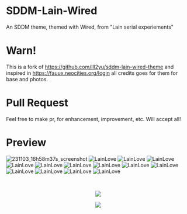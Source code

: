 # SDDM-Lain-Wired
An SDDM theme, themed with Wired, from "Lain serial experiements"
# Warn! 
This is a fork of https://github.com/lll2yu/sddm-lain-wired-theme
and inspired in https://fauux.neocities.org/login
all credits goes for them for base and photos.


# Pull Request
Feel free to make pr, for enhancement, improvement, etc.
Will accept all!


# Preview

![231103_16h58m37s_screenshot](https://github.com/oxzh/SDDM-Lain-Wired/assets/85556196/c0affc12-05bc-4326-8085-4d6044f8ae12)
![LainLove](https://github.com/oxzh/SDDM-Lain-Wired/assets/85556196/7331bc9b-4144-4690-8bc9-af2bdeef3c76)
![LainLove](https://github.com/oxzh/SDDM-Lain-Wired/assets/85556196/7331bc9b-4144-4690-8bc9-af2bdeef3c76)
![LainLove](https://github.com/oxzh/SDDM-Lain-Wired/assets/85556196/7331bc9b-4144-4690-8bc9-af2bdeef3c76)
![LainLove](https://github.com/oxzh/SDDM-Lain-Wired/assets/85556196/7331bc9b-4144-4690-8bc9-af2bdeef3c76)
![LainLove](https://github.com/oxzh/SDDM-Lain-Wired/assets/85556196/7331bc9b-4144-4690-8bc9-af2bdeef3c76)
![LainLove](https://github.com/oxzh/SDDM-Lain-Wired/assets/85556196/7331bc9b-4144-4690-8bc9-af2bdeef3c76)
![LainLove](https://github.com/oxzh/SDDM-Lain-Wired/assets/85556196/7331bc9b-4144-4690-8bc9-af2bdeef3c76)
![LainLove](https://github.com/oxzh/SDDM-Lain-Wired/assets/85556196/7331bc9b-4144-4690-8bc9-af2bdeef3c76)
![LainLove](https://github.com/oxzh/SDDM-Lain-Wired/assets/85556196/7331bc9b-4144-4690-8bc9-af2bdeef3c76)
![LainLove](https://github.com/oxzh/SDDM-Lain-Wired/assets/85556196/7331bc9b-4144-4690-8bc9-af2bdeef3c76)
![LainLove](https://github.com/oxzh/SDDM-Lain-Wired/assets/85556196/7331bc9b-4144-4690-8bc9-af2bdeef3c76)
![LainLove](https://github.com/oxzh/SDDM-Lain-Wired/assets/85556196/7331bc9b-4144-4690-8bc9-af2bdeef3c76)
![LainLove](https://github.com/oxzh/SDDM-Lain-Wired/assets/85556196/7331bc9b-4144-4690-8bc9-af2bdeef3c76)

<div align="center">
<br><p align="centre"><img align="center" src="https://github.com/oxzh/SDDM-Lain-Wired/assets/85556196/7331bc9b-4144-4690-8bc9-af2bdeef3c76"/></p>  
<p align="center"><img align="center" src="https://github.com/oxzh/SDDM-Lain-Wired/assets/85556196/b40c621b-e030-42ea-9248-a296664dcba6"/></p> 
<br>
</div>

